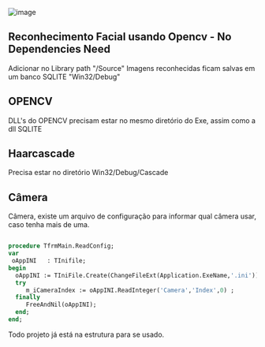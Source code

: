 
![image](https://github.com/BoscoBecker/DelphiFacial/assets/6303278/0ad0e398-78d9-4404-b8b4-1dff65b1441d)


## Reconhecimento Facial usando Opencv  - No Dependencies Need

Adicionar no Library path  "/Source"
Imagens reconhecidas ficam salvas em um banco SQLITE  "Win32/Debug"

## OPENCV
DLL's do OPENCV precisam estar no mesmo diretório do Exe, assim como a dll SQLITE

## Haarcascade
Precisa estar no diretório Win32/Debug/Cascade

## Câmera
Câmera, existe um arquivo de configuração para informar qual câmera usar, caso tenha mais de uma.

``` pascal

procedure TfrmMain.ReadConfig;
var
 oAppINI   : TInifile;
begin
  oAppINI := TIniFile.Create(ChangeFileExt(Application.ExeName,'.ini')) ;
  try
     m_iCameraIndex := oAppINI.ReadInteger('Camera','Index',0) ;
  finally
     FreeAndNil(oAppINI);
  end;
end;
```

Todo projeto já está na estrutura para se usado.
